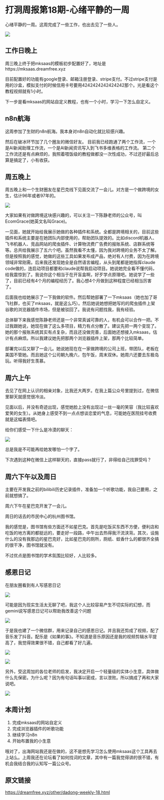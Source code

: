 # 打洞周报第18期-心绪平静的一周
心绪平静的一周。这周完成了一些工作，也出去见了一些人。

![](https://cdn.mundane.ink/202505262256167.png)

## 工作日晚上

周三晚上终于把mksaas的模板初步配置好了，地址是https://mksaas.dreamfree.xyz

目前配置好的功能有google登录、邮箱注册登录、stripe支付。不过stripe支付是用的沙盒，模拟支付的时候信用卡号要用4242424242424242那个。光是看这个教程视频就有1小时。

下一步是看mksaas的网站自定义教程，也有一个小时，学习一下怎么自定义。

## n8n航海
这周参加了生财的n8n航海。我本身对n8n自动化就比较感兴趣。

然后在破冰环节加了几个圈友的微信好友。
目前我已经跑通了两个工作流，一个是AI新闻助理工作流，一个是AI新闻资讯写入到飞书多维表格的工作流。
第二个工作流还是有点麻烦的，我照着喂饭级的教程做都没一次性成功，不过还好最后总算是搞定了，小有收获。

##  周五晚上
周五晚上和一个生财圈友在星巴克线下见面交流了一会儿。对方是一个做跨境的女生，估计96年或者97年的。

![](https://cdn.mundane.ink/202509082127263.jpg)

大家如果有对做跨境这块感兴趣的，可以关注一下陈静老师的公众号，叫EcomGrace(她英文名叫Grace)。

一见面，她就开始给我展示她做的各种插件和系统。全都是跨境相关的，目前这些插件和系统主要是在她团队内部使用的，帮助团队提效的。比如discord机器人、飞书机器人、竞品网站的爬虫插件、计算物流费广告费的报账系统、店群系统等等。总共给我展示了五六个吧。虽然我看不太懂，因为我对跨境的业务不太了解。但是按照我的感觉，她做的这些工具如果发布成产品，绝对有人付费，因为在跨境领域非常刚需。后来我还发现她全是自然语言编程，从头到尾都是她指挥claude code做的，连启动项目都要和claude说帮我启动项目。她说她完全看不懂代码，给我震惊到了。我说你这个相当于在开盲盒啊，好歹学点原理吧。她说学了一些了，目前已经有4个月的编程经历了。我心想4个月做到这种程度已经相当厉害了。

后面我也给她展示了一下我做的软件。然后帮她部署了一下mksaas（她也加了哥飞社群，也买了mksaas，就是这么巧）。然后她说她想把她写的的爬虫插件上架谷歌的浏览器插件市场，但是被驳回了。我说有问题找我，我有经验。

总体聊下来我感觉陈静老师还是一个非常真诚可靠的人，有机会可以合作一把。不过我跟她说，她现在做了这么多项目，精力有点分散了。建议先把一两个变现了。她的那个报账系统其实有点复杂，而且还没做完善，后面她还想接入mksaas，估计有点麻烦。所以我建议她先把那两个浏览器插件上架，那两个比较简单。

部署完以后又聊了一会儿。她说她现在在一家做跨境的公司上班，带团队，老板在美国不管她。而且她这个公司朝九晚六，包午饭，周末双休。她周六还要去东极岛玩。听得我好生羡慕。


## 周六上午

去见了在网上认识的相亲对象，比我还大两岁。在我上篇公众号里提到过，在微信里聊天就感觉很冷淡。

见面以后，并没有奇迹出现，感觉她脸上没有出现过一丝一毫的笑容（我比较喜欢爱笑的女生）。从她身上感受不到一点点想谈恋爱的气息，可能她在医院挂号收费就是这幅表情吧。

给你们感受一下什么是冷漠的聊天：

![](https://cdn.mundane.ink/202509082207983.jpg)

总是我是不可能再给她发哪怕一个字了。

下次遇到这种在微信上这样聊天的，直接pass就行了，非得给自己找罪受吗？

## 周六下午以及周日

主要在开发我之前的bilibili历史记录插件，准备加一个听歌功能，我自己要用，之前就想搞了。

周六下午在星巴克开发了一会儿。

周日的话去的市民中心的杭州图书馆。

我的感觉是，图书馆有些方面还不如星巴克。首先是吃饭买东西不方便，便利店和吃饭的地方离的都挺远的，要走好一段路，中午出去热得我汗流浃背。其次，设施什么的没有我那边的星巴克好，比如星巴克的厕所，厕纸、蚊香什么的都很齐全搞的很干净，图书馆就没有。

不过优点是图书馆的学术氛围比较好，人比较多。

## 感恩日记

在朋友圈看到有人写感恩日记

![](https://cdn.mundane.ink/202509082217238.jpg)

可能是因为现实生活太无聊了吧，我这个人比较容易产生不切实际的幻想，而gemini说写感恩日记可以帮助我改善这个问题

![](https://cdn.mundane.ink/202509082235919.png)

于是我也建了一个微信群，用来记录自己的感恩日记。并且我还剪成了视频，配了音乐发了抖音。配乐是《如果的事》。不知道是音乐原因还是我的视频剪辑水平提高了，我觉得效果很不错，自己都看了好几遍。

![](https://cdn.mundane.ink/202509082219402.jpg)

![](https://cdn.mundane.ink/202509082224812.jpg)

另外，受这周加的各位老师的启发，我决定开启一个轻量级的实体小生意，具体做什么先保密。为什么呢？因为有句话叫事以密成，言以泄败。所以搞成了再和大家说吧。

![](https://cdn.mundane.ink/202509082227660.jpg)

## 本周计划

1. 完成mksaas的网站自定义
2. 完成浏览器插件的听歌功能
3. 继续学习n8n
4. 开始布置我的小生意

哦对了，出海网站我还是在做的，这不是想先学习怎么使用mksaas这个工具再去上站么。上周我还在论坛看了如何找词的文章，其中有一篇我觉得讲的很不错，有机会我结合我的认知写一篇公众号。

## 原文链接
<https://dreamfree.xyz/other/dadong-weekly-18.html>
